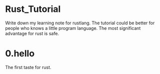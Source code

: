 # Rust_Tutorial
Write down my learning note for rustlang. The tutorial could be better for people who knows a little program language.
The most significant advantage for rust is safe.

# 0.hello
The first taste for rust.
